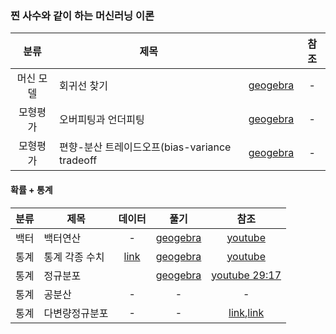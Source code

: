### 찐 사수와 같이 하는 머신러닝 이론 
| 분류 | 제목 | | 참조 |
| :---: | --- | :---: | :---: |
|머신 모델|회귀선 찾기|[geogebra](https://www.geogebra.org/classic/x3mvrwan)|-|
|모형평가|오버피팅과 언더피팅|[geogebra](https://www.geogebra.org/classic/x3mvrwan)|-|
|모형평가|편향-분산 트레이드오프(bias-variance tradeoff|[geogebra]()|-|

#### 확률 + 통계
| 분류 | 제목 | 데이터 | 풀기 | 참조 |
| :---: | --- | :---: | :---: | :---: |
|백터|백터연산|-|[geogebra](https://www.geogebra.org/classic/bweyhzbf)|[youtube](https://youtu.be/R-XHrNq9Ff4)|
|통계|통계 각종 수치|[link](https://docs.google.com/spreadsheets/d/10TfbZuxD1Xn4hhDS8zpCkFw7i9V-3jQ5Qxk_NJ8PSKs/edit#gid=0)|[geogebra](https://www.geogebra.org/classic/snrdcwmz)|[youtube](https://youtu.be/m1b6-WY6A2A)|
|통계|정규분포||[geogebra](https://www.geogebra.org/classic/xkmassdx)|[youtube 29:17](https://youtu.be/Xj5ylagamb8)|
|통계|공분산|-|-|-|
|통계|다변량정규분포|-|-|[link](https://namyoungkim.github.io/probability/statistics/2017/09/11/probability_2/),[link](https://dhpark1212.tistory.com/entry/%EB%8B%A4%EB%B3%80%EB%9F%89-%EA%B0%80%EC%9A%B0%EC%8B%9C%EC%95%88-%EB%B6%84%ED%8F%ACMultivariate-Gaussian-Distribution)|
